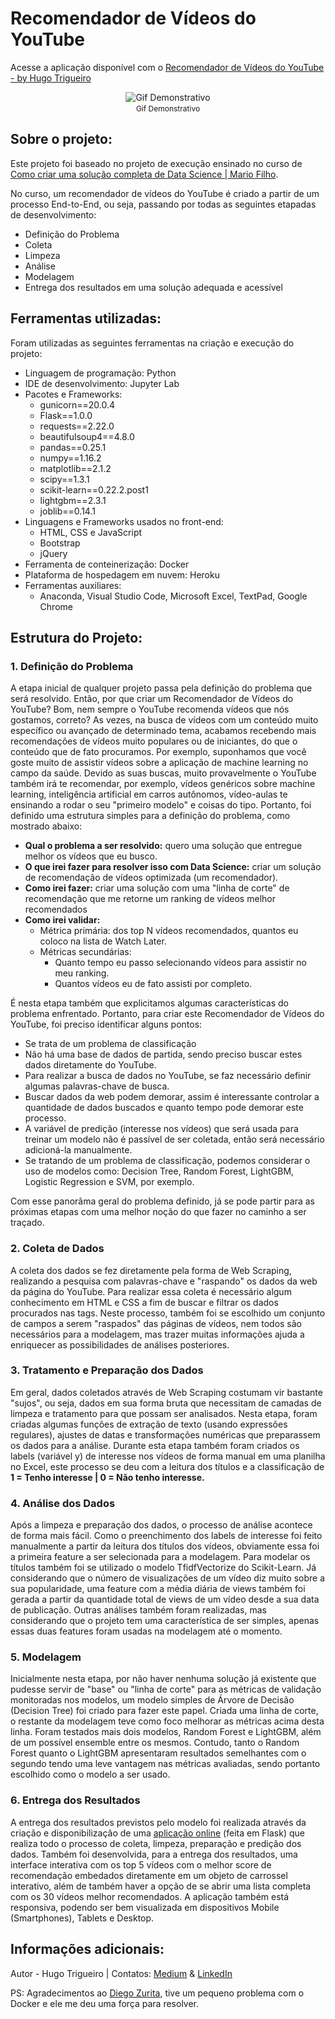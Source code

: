 # Recomendador de Vídeos do YouTube

Acesse a aplicação disponível com o [Recomendador de Vídeos do YouTube - by Hugo Trigueiro](https://ytvideo-recommender-by-hugo.herokuapp.com/)

<p align="center" style="margin-bottom: -10px">
    <img src="Demais Arquivos/git_demonstrativo.gif" alt="Gif Demonstrativo">
    <p align="center" style="font-size: 12px">Gif Demonstrativo</p>
</p>


## Sobre o projeto:
Este projeto foi baseado no projeto de execução ensinado no curso de [Como criar uma solução completa de Data Science | Mario Filho](http://mariofilho.com/curso/).

No curso, um recomendador de vídeos do YouTube é criado a partir de um processo End-to-End, ou seja, passando por todas as seguintes etapadas de desenvolvimento:
- Definição do Problema
- Coleta
- Limpeza
- Análise
- Modelagem
- Entrega dos resultados em uma solução adequada e acessível


## Ferramentas utilizadas:
Foram utilizadas as seguintes ferramentas na criação e execução do projeto:
- Linguagem de programação: Python
- IDE de desenvolvimento: Jupyter Lab
- Pacotes e Frameworks: 
    - gunicorn==20.0.4
    - Flask==1.0.0
    - requests==2.22.0
    - beautifulsoup4==4.8.0
    - pandas==0.25.1
    - numpy==1.16.2
    - matplotlib==2.1.2
    - scipy==1.3.1
    - scikit-learn==0.22.2.post1
    - lightgbm==2.3.1
    - joblib==0.14.1
- Linguagens e Frameworks usados no front-end:
    - HTML, CSS e JavaScript
    - Bootstrap
    - jQuery
- Ferramenta de conteinerização: Docker
- Plataforma de hospedagem em nuvem: Heroku
- Ferramentas auxiliares:
    - Anaconda, Visual Studio Code, Microsoft Excel, TextPad, Google Chrome

## Estrutura do Projeto:

### 1. Definição do Problema
A etapa inicial de qualquer projeto passa pela definição do problema que será resolvido. Então, por que criar um Recomendador de Vídeos do YouTube? Bom, nem sempre o YouTube recomenda vídeos que nós gostamos, correto? As vezes, na busca de vídeos com um conteúdo muito específico ou avançado de determinado tema, acabamos recebendo mais recomendações de vídeos muito populares ou de iniciantes, do que o conteúdo que de fato procuramos. Por exemplo, suponhamos que você goste muito de assistir vídeos sobre a aplicação de machine learning no campo da saúde. Devido as suas buscas, muito provavelmente o YouTube também irá te recomendar, por exemplo, vídeos genéricos sobre machine learning, inteligência artificial em carros autônomos, vídeo-aulas te ensinando a rodar o seu "primeiro modelo" e coisas do tipo. Portanto, foi definido uma estrutura simples para a definição do problema, como mostrado abaixo: 
- **Qual o problema a ser resolvido:** quero uma solução que entregue melhor os vídeos que eu busco.
- **O que irei fazer para resolver isso com Data Science:** criar um solução de recomendação de vídeos optimizada (um recomendador).
- **Como irei fazer:** criar uma solução com uma "linha de corte" de recomendação que me retorne um ranking de vídeos melhor recomendados
- **Como irei validar:**
    - Métrica primária: dos top N vídeos recomendados, quantos eu coloco na lista de Watch Later.
    - Métricas secundárias:
        - Quanto tempo eu passo selecionando vídeos para assistir no meu ranking.
        - Quantos vídeos eu de fato assisti por completo. 

É nesta etapa também que explicitamos algumas características do problema enfrentado. Portanto, para criar este Recomendador de Vídeos do YouTube, foi preciso identificar alguns pontos:
- Se trata de um problema de classificação
- Não há uma base de dados de partida, sendo preciso buscar estes dados diretamente do YouTube.
- Para realizar a busca de dados no YouTube, se faz necessário definir algumas palavras-chave de busca.
- Buscar dados da web podem demorar, assim é interessante controlar a quantidade de dados buscados e quanto tempo pode demorar este processo.
- A variável de predição (interesse nos vídeos) que será usada para treinar um modelo não é passível de ser coletada, então será necessário adicioná-la manualmente.
- Se tratando de um problema de classificação, podemos considerar o uso de modelos como: Decision Tree, Random Forest, LightGBM, Logistic Regression e SVM, por exemplo.

Com esse panorâma geral do problema definido, já se pode partir para as próximas etapas com uma melhor noção do que fazer no caminho a ser traçado.

### 2. Coleta de Dados
A coleta dos dados se fez diretamente pela forma de Web Scraping, realizando a pesquisa com palavras-chave e "raspando" os dados da web da página do YouTube. Para realizar essa coleta é necessário algum conhecimento em HTML e CSS a fim de buscar e filtrar os dados procurados nas tags. Neste processo, também foi se escolhido um conjunto de campos a serem "raspados" das páginas de vídeos, nem todos são necessários para a modelagem, mas trazer muitas informações ajuda a enriquecer as possibilidades de análises posteriores.

### 3. Tratamento e Preparação dos Dados
Em geral, dados coletados através de Web Scraping costumam vir bastante "sujos", ou seja, dados em sua forma bruta que necessitam de camadas de limpeza e tratamento para que possam ser analisados. Nesta etapa, foram criadas algumas funções de extração de texto (usando expressões regulares), ajustes de datas e transformações numéricas que preparassem os dados para a análise. Durante esta etapa também foram criados os labels (variável y) de interesse nos vídeos de forma manual em uma planilha no Excel, este processo se deu com a leitura dos títulos e a classificação de **1 = Tenho interesse | 0 = Não tenho interesse.**

### 4. Análise dos Dados
Após a limpeza e preparação dos dados, o processo de análise acontece de forma mais fácil. Como o preenchimento dos labels de interesse foi feito manualmente a partir da leitura dos títulos dos vídeos, obviamente essa foi a primeira feature a ser selecionada para a modelagem. Para modelar os títulos também foi se utilizado o modelo TfidfVectorize do Scikit-Learn. Já considerando que o número de visualizações de um vídeo diz muito sobre a sua popularidade, uma feature com a média diária de views também foi gerada a partir da quantidade total de views de um vídeo desde a sua data de publicação. Outras análises também foram realizadas, mas considerando que o projeto tem uma característica de ser simples, apenas essas duas features foram usadas na modelagem até o momento.

### 5. Modelagem
Inicialmente nesta etapa, por não haver nenhuma solução já existente que pudesse servir de "base" ou "linha de corte" para as métricas de validação monitoradas nos modelos, um modelo simples de Árvore de Decisão (Decision Tree) foi criado para fazer este papel. Criada uma linha de corte, o restante da modelagem teve como foco melhorar as métricas acima desta linha. Foram testados mais dois modelos, Random Forest e LightGBM, além de um possível ensemble entre os mesmos. Contudo, tanto o Random Forest quanto o LightGBM apresentaram resultados semelhantes com o segundo tendo uma leve vantagem nas métricas avaliadas, sendo portanto escolhido como o modelo a ser usado.

### 6. Entrega dos Resultados
A entrega dos resultados previstos pelo modelo foi realizada através da criação e disponibilização de uma [aplicação online](https://ytvideo-recommender-by-hugo.herokuapp.com/) (feita em Flask) que realiza todo o processo de coleta, limpeza, preparação e predição dos dados. Também foi desenvolvida, para a entrega dos resultados, uma interface interativa com os top 5 vídeos com o melhor score de recomendação embedados diretamente em um objeto de carrossel interativo, além de também haver a opção de se abrir uma lista completa com os 30 vídeos melhor recomendados. A aplicação também está responsiva, podendo ser bem visualizada em dispositivos Mobile (Smartphones), Tablets e Desktop.

## Informações adicionais:
Autor - Hugo Trigueiro | Contatos: [Medium](https://medium.com/@hugotrigueiro) & [LinkedIn](https://www.linkedin.com/in/hugo-trigueiro/)

PS: Agradecimentos ao [Diego Zurita](https://github.com/DiegoZurita), tive um pequeno problema com o Docker e ele me deu uma força para resolver.